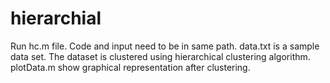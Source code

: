 # hierarchial
Run hc.m file. Code and input need to be in same path. data.txt is a sample data set. The dataset is clustered using hierarchical clustering algorithm. plotData.m show graphical representation after clustering.
